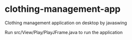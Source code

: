 # clothing-management-app 

Clothing management application on desktop by javaswing

Run src/View/Play/PlayJFrame.java to run the application
